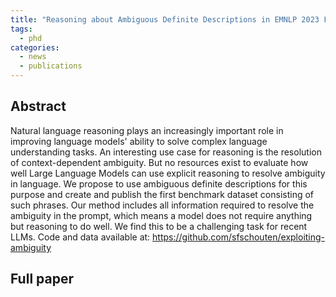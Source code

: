 ```yaml
---
title: "Reasoning about Ambiguous Definite Descriptions in EMNLP 2023 Findings"
tags:
  - phd
categories:
  - news
  - publications
---
```


## Abstract
Natural language reasoning plays an increasingly important role in improving language models' ability to solve complex language understanding tasks. An interesting use case for reasoning is the resolution of context-dependent ambiguity. But no resources exist to evaluate how well Large Language Models can use explicit reasoning to resolve ambiguity in language. We propose to use ambiguous definite descriptions for this purpose and create and publish the first benchmark dataset consisting of such phrases. Our method includes all information required to resolve the ambiguity in the prompt, which means a model does not require anything but reasoning to do well. We find this to be a challenging task for recent LLMs. Code and data available at: https://github.com/sfschouten/exploiting-ambiguity

## Full paper
<object data="../../../../../assets/others/radd.pdf" width="100%" height="100" type="application/pdf"></object>
